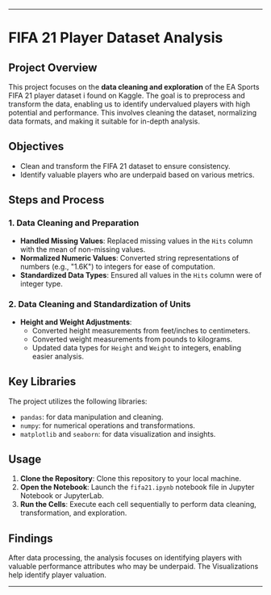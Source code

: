 
---

# FIFA 21 Player Dataset Analysis

## Project Overview

This project focuses on the **data cleaning and exploration** of the EA Sports FIFA 21 player dataset i found on Kaggle. The goal is to preprocess and transform the data, enabling us to identify undervalued players with high potential and performance. This involves cleaning the dataset, normalizing data formats, and making it suitable for in-depth analysis.

## Objectives

- Clean and transform the FIFA 21 dataset to ensure consistency.
- Identify valuable players who are underpaid based on various metrics.

## Steps and Process

### 1. Data Cleaning and Preparation

- **Handled Missing Values**: Replaced missing values in the `Hits` column with the mean of non-missing values.
- **Normalized Numeric Values**: Converted string representations of numbers (e.g., "1.6K") to integers for ease of computation.
- **Standardized Data Types**: Ensured all values in the `Hits` column were of integer type.

### 2. Data Cleaning and Standardization of Units

- **Height and Weight Adjustments**:
  - Converted height measurements from feet/inches to centimeters.
  - Converted weight measurements from pounds to kilograms.
  - Updated data types for `Height` and `Weight` to integers, enabling easier analysis.

## Key Libraries

The project utilizes the following libraries:
- `pandas`: for data manipulation and cleaning.
- `numpy`: for numerical operations and transformations.
- `matplotlib` and `seaborn`: for data visualization and insights.

## Usage

1. **Clone the Repository**: Clone this repository to your local machine.
2. **Open the Notebook**: Launch the `fifa21.ipynb` notebook file in Jupyter Notebook or JupyterLab.
3. **Run the Cells**: Execute each cell sequentially to perform data cleaning, transformation, and exploration.

## Findings

After data processing, the analysis focuses on identifying players with valuable performance attributes who may be underpaid. The Visualizations help identify player valuation.

---
